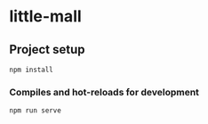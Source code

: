 # little-mall

## Project setup

```
npm install
```

### Compiles and hot-reloads for development

```
npm run serve
```

